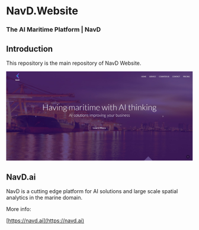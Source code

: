 # NavD.Website
### The AI Maritime Platform | NavD

## Introduction
This repository is the main repository of NavD Website.

![WebSite preview](images/preview.jpg)

## NavD.ai

NavD is a cutting edge platform for AI solutions and large scale spatial analytics in the marine domain.

More info:

[https://navd.ai](https://navd.ai)

